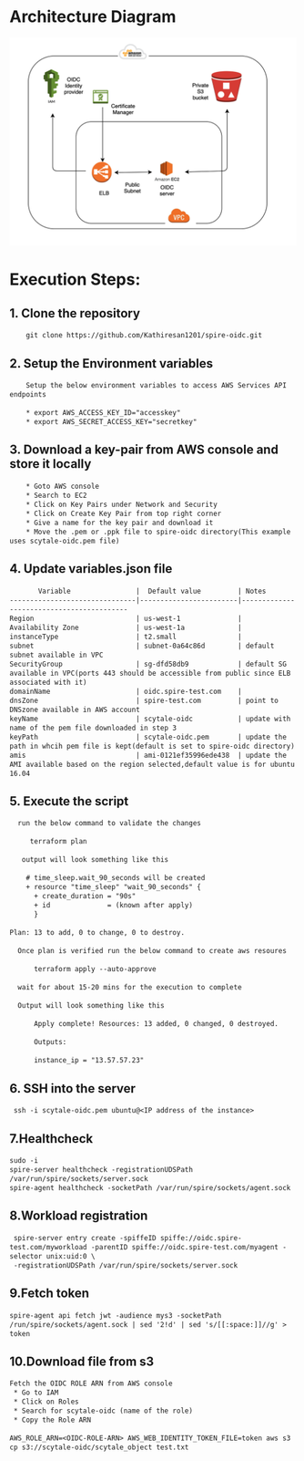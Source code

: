 # Architecture Diagram

   ![alt text](Architecture.png?raw=true "OIDC Federation with SPIRE")

# Execution Steps:

## 1. Clone the repository

        git clone https://github.com/Kathiresan1201/spire-oidc.git

## 2. Setup the Environment variables

        Setup the below environment variables to access AWS Services API endpoints
    
        * export AWS_ACCESS_KEY_ID="accesskey"
        * export AWS_SECRET_ACCESS_KEY="secretkey"


## 3. Download a key-pair from AWS console and store it locally
        * Goto AWS console 
        * Search to EC2 
        * Click on Key Pairs under Network and Security
        * Click on Create Key Pair from top right corner
        * Give a name for the key pair and download it
        * Move the .pem or .ppk file to spire-oidc directory(This example uses scytale-oidc.pem file)

## 4. Update variables.json file 

           Variable                |  Default value         | Notes
    -------------------------------|------------------------|------------------------------------------
    Region                         | us-west-1              |
    Availability Zone              | us-west-1a             |
    instanceType                   | t2.small               |
    subnet                         | subnet-0a64c86d        | default subnet available in VPC
    SecurityGroup                  | sg-dfd58db9            | default SG available in VPC(ports 443 should be accessible from public since ELB associated with it)
    domainName                     | oidc.spire-test.com    |
    dnsZone                        | spire-test.com         | point to DNSzone available in AWS account
    keyName                        | scytale-oidc           | update with name of the pem file downloaded in step 3
    keyPath                        | scytale-oidc.pem       | update the path in whcih pem file is kept(default is set to spire-oidc directory)
    amis                           | ami-0121ef35996ede438  | update the AMI available based on the region selected,default value is for ubuntu 16.04
    
    
## 5. Execute the script
      
      run the below command to validate the changes
         
         terraform plan
         
       output will look something like this
         
        # time_sleep.wait_90_seconds will be created
        + resource "time_sleep" "wait_90_seconds" {
          + create_duration = "90s"
          + id              = (known after apply)
          }

    Plan: 13 to add, 0 to change, 0 to destroy.
      
      Once plan is verified run the below command to create aws resoures
      
          terraform apply --auto-approve
       
      wait for about 15-20 mins for the execution to complete
      
      Output will look something like this
      
          Apply complete! Resources: 13 added, 0 changed, 0 destroyed.

          Outputs:

          instance_ip = "13.57.57.23"
      
   
 ## 6. SSH into the server
 
     ssh -i scytale-oidc.pem ubuntu@<IP address of the instance>


## 7.Healthcheck

    sudo -i
    spire-server healthcheck -registrationUDSPath /var/run/spire/sockets/server.sock 
    spire-agent healthcheck -socketPath /var/run/spire/sockets/agent.sock 

## 8.Workload registration

     spire-server entry create -spiffeID spiffe://oidc.spire-test.com/myworkload -parentID spiffe://oidc.spire-test.com/myagent -selector unix:uid:0 \
     -registrationUDSPath /var/run/spire/sockets/server.sock

## 9.Fetch token

    spire-agent api fetch jwt -audience mys3 -socketPath     /run/spire/sockets/agent.sock | sed '2!d' | sed 's/[[:space:]]//g' > token

## 10.Download file from s3

    Fetch the OIDC ROLE ARN from AWS console
     * Go to IAM
     * Click on Roles
     * Search for scytale-oidc (name of the role)
     * Copy the Role ARN

    AWS_ROLE_ARN=<OIDC-ROLE-ARN> AWS_WEB_IDENTITY_TOKEN_FILE=token aws s3 cp s3://scytale-oidc/scytale_object test.txt
    
    
    
    
